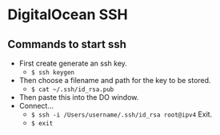 # DigitalOcean SSH

## Commands to start ssh

* First create generate an ssh key.
  * `$ ssh keygen`
* Then choose a filename and path for the key to be stored.
  * `$ cat ~/.ssh/id_rsa.pub`
* Then paste this into the DO window.
* Connect...
  * `$ ssh -i /Users/username/.ssh/id_rsa root@ipv4`
Exit.
  * `$ exit`
